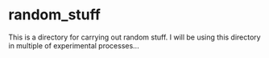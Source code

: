 # random_stuff

This is a directory for carrying out random stuff. I will be using this directory in multiple of experimental processes...
